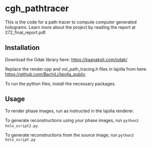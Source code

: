 # cgh_pathtracer

This is the code for a path tracer to compute computer generated holograms. Learn more about the project by reading the report at 272_final_report.pdf.

## Installation

Download the Odak library here: https://kaanaksit.com/odak/

Replace the render.cpp and vol_path_tracing.h files in lajolla from here: https://github.com/BachiLi/lajolla_public

To run the python files, install the necessary packages.

## Usage

To render phase images, run as instructed in the lajolla renderer.

To generate reconstructions using your phase images, run `python3 holo_script2.py`.

To generate reconstructions from the source image, run `python3 holo_script.py`
